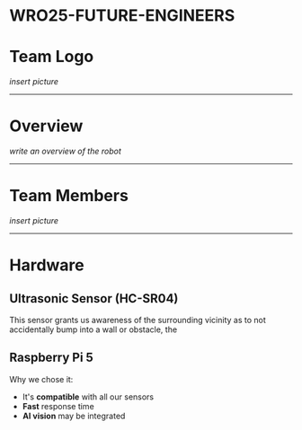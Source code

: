 # WRO25-FUTURE-ENGINEERS

# Team Logo
*insert picture*

---
# Overview
*write an overview of the robot*

---
# Team Members
*insert picture*

---
# Hardware

## Ultrasonic Sensor (HC-SR04)
This sensor grants us awareness of the surrounding vicinity as to not accidentally bump into a wall or obstacle, the 

## Raspberry Pi 5

Why we chose it:
- It's **compatible** with all our sensors
- **Fast** response time
- **AI vision** may be integrated
